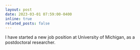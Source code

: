 ```yaml
---
layout: post
date: 2023-03-01 07:59:00-0400
inline: true
related_posts: false
---
```


I have started a new job position at University of Michigan, as a postdoctoral researcher.